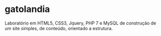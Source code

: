 # gatolandia
Laboratório em HTML5, CSS3, Jquery, PHP 7 e MySQL de construção de um site simples, de conteúdo, orientado a estrutura.
